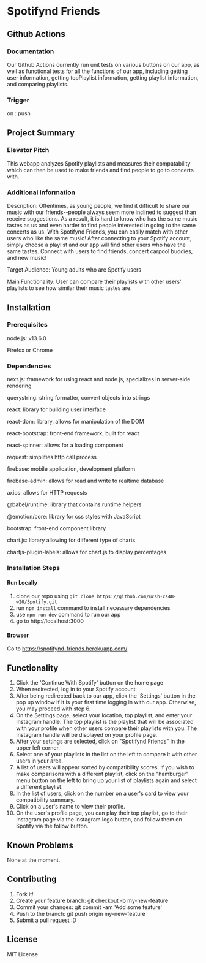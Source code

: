 # Spotifynd Friends

## Github Actions
### Documentation
Our Github Actions currently run unit tests on various buttons on our app, as well as functional tests for all the functions of our app, including getting user information, getting topPlaylist information, getting playlist information, and comparing playlists.
### Trigger
on : push
## Project Summary
### Elevator Pitch  
This webapp analyzes Spotify playlists and measures their compatability which can then be used to make friends and find people to go to concerts with.

### Additional Information  
Description: Oftentimes, as young people, we find it difficult to share our music with our friends--people always seem more inclined to suggest than receive suggestions. As a result, it is hard to know who has the same music tastes as us and even harder to find people interested in going to the same concerts as us. With Spotifynd Friends, you can easily match with other users who like the same music! After connecting to your Spotify account, simply choose a playlist and our app will find other users who have the same tastes. Connect with users to find friends, concert carpool buddies, and new music!

Target Audience: Young adults who are Spotify users

Main Functionality: User can compare their playlists with other users' playlists to see how similar their music tastes are. 

## Installation
### Prerequisites
node.js: v13.6.0

Firefox or Chrome

### Dependencies  
next.js: framework for using react and node.js, specializes in server-side rendering

querystring: string formatter, convert objects into strings

react: library for building user interface

react-dom: library, allows for manipulation of the DOM

react-bootstrap: front-end framework, built for react

react-spinner: allows for a loading component

request: simplifies http call process

firebase: mobile application, development platform

firebase-admin: allows for read and write to realtime database

axios: allows for HTTP requests

@babel/runtime: library that contains runtime helpers

@emotion/core: library for css styles with JavaScript

bootstrap: front-end component library

chart.js: library allowing for different type of charts

chartjs-plugin-labels: allows for chart.js to display percentages


### Installation Steps

#### Run Locally
1. clone our repo using `git clone https://github.com/ucsb-cs48-w20/Spotify.git`
2. run `npm install` command to install necessary dependencies
3. use `npm run dev` command to run our app
4. go to http://localhost:3000

#### Browser
Go to https://spotifynd-friends.herokuapp.com/

## Functionality
1. Click the 'Continue With Spotify' button on the home page
2. When redirected, log in to your Spotify account
3. After being redirected back to our app, click the 'Settings' button in the pop up window if it is your first time logging in with our app. Otherwise, you may proceed with step 6.
4. On the Settings page, select your location, top playlist, and enter your Instagram handle. The top playlist is the playlist that will be associated with your profile when other users compare their playlists with you. The Instagram handle will be displayed on your profile page.
5. After your settings are selected, click on "Spotifynd Friends" in the upper left corner.
6. Select one of your playlists in the list on the left to compare it with other users in your area.
7. A list of users will appear sorted by compatibility scores. If you wish to make comparisons with a different playlist, click on the "hamburger" menu button on the left to bring up your list of playlists again and select a different playlist.
8. In the list of users, click on the number on a user's card to view your compatibility summary.
9. Click on a user's name to view their profile.
10. On the user's profile page, you can play their top playlist, go to their Instagram page via the Instagram logo button, and follow them on Spotify via the follow button. 

## Known Problems
None at the moment.

## Contributing
1. Fork it!  
2. Create your feature branch: git checkout -b my-new-feature  
3. Commit your changes: git commit -am 'Add some feature'  
4. Push to the branch: git push origin my-new-feature  
5. Submit a pull request :D  

## License
MIT License

